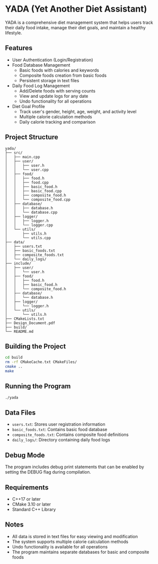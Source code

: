 # YADA (Yet Another Diet Assistant)

YADA is a comprehensive diet management system that helps users track their daily food intake, manage their diet goals, and maintain a healthy lifestyle.

## Features

- User Authentication (Login/Registration)
- Food Database Management
  - Basic foods with calories and keywords
  - Composite foods creation from basic foods
  - Persistent storage in text files
- Daily Food Log Management
  - Add/Delete foods with serving counts
  - View and update logs for any date
  - Undo functionality for all operations
- Diet Goal Profile
  - Track user's gender, height, age, weight, and activity level
  - Multiple calorie calculation methods
  - Daily calorie tracking and comparison

## Project Structure

```
yada/
├── src/
│   ├── main.cpp
│   ├── user/
│   │   ├── user.h
│   │   └── user.cpp
│   ├── food/
│   │   ├── food.h
│   │   ├── food.cpp
│   │   ├── basic_food.h
│   │   ├── basic_food.cpp
│   │   ├── composite_food.h
│   │   └── composite_food.cpp
│   ├── database/
│   │   ├── database.h
│   │   └── database.cpp
│   ├── logger/
│   │   ├── logger.h
│   │   └── logger.cpp
│   └── utils/
│       ├── utils.h
│       └── utils.cpp
├── data/
│   ├── users.txt
│   ├── basic_foods.txt
│   ├── composite_foods.txt
│   └── daily_logs/
├── include/
│   ├── user/
│   │   └── user.h
│   ├── food/
│   │   ├── food.h
│   │   ├── basic_food.h
│   │   └── composite_food.h
│   ├── database/
│   │   └── database.h
│   ├── logger/
│   │   └── logger.h
│   └── utils/
│       └── utils.h
├── CMakeLists.txt
├── Design_Document.pdf
├── build/
└── README.md
```

## Building the Project

```bash
cd build
rm -rf CMakeCache.txt CMakeFiles/
cmake ..
make
```

## Running the Program

```bash
./yada
```

## Data Files

- `users.txt`: Stores user registration information
- `basic_foods.txt`: Contains basic food database
- `composite_foods.txt`: Contains composite food definitions
- `daily_logs/`: Directory containing daily food logs

## Debug Mode

The program includes debug print statements that can be enabled by setting the DEBUG flag during compilation.

## Requirements

- C++17 or later
- CMake 3.10 or later
- Standard C++ Library

## Notes

- All data is stored in text files for easy viewing and modification
- The system supports multiple calorie calculation methods
- Undo functionality is available for all operations
- The program maintains separate databases for basic and composite foods 